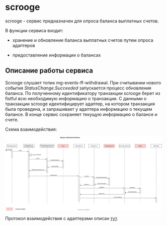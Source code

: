 # scrooge

scrooge - сервис предназначен для опроса баланса выплатных счетов.

В функции сервиса входит:

- хранение и обновление баланса выплатных счетов путем опроса адаптеров

- предоставление информации о балансах

## Описание работы сервиса

Scrooge слушает топик mg-events-ff-withdrawal. При считывании нового события *StatusChange.Succeeded* запускается
процесс обновления баланса. По полученному идентификатору транзакции scrooge берет из fistful всю необходимую информацию
о транзакции. С данными о транзакции scrooge идентифицирует адаптер, на котором транзакция была проведена, и запрашивает
у адаптера информацию о текущем балансе. В конце сервис сохраняет текущую информацию о балансе и счете.

Схема взаимодействия:

![scrooge_balance.svg](doc/scrooge_balance_v2.svg)

Протокол взаимодействия с адаптерами описан [тут](https://github.com/valitydev/account-balance-proto).
